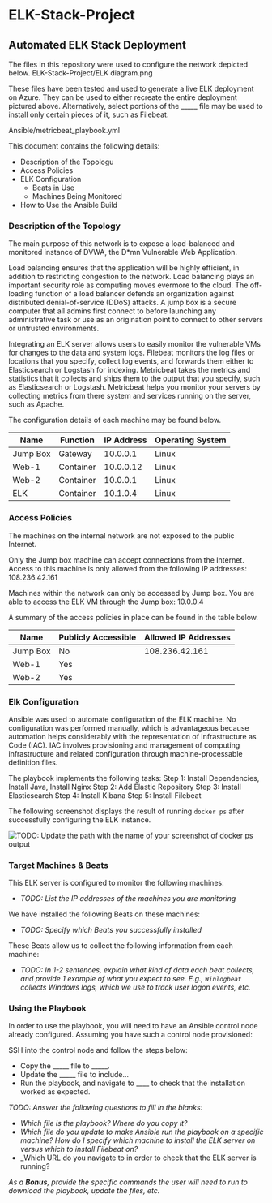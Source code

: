# ELK-Stack-Project
## Automated ELK Stack Deployment

The files in this repository were used to configure the network depicted below.
ELK-Stack-Project/ELK diagram.png
             

These files have been tested and used to generate a live ELK deployment on Azure. They can be used to either recreate the entire deployment pictured above. Alternatively, select portions of the _____ file may be used to install only certain pieces of it, such as Filebeat.

 Ansible/metricbeat_playbook.yml

This document contains the following details:
- Description of the Topologu
- Access Policies
- ELK Configuration
  - Beats in Use
  - Machines Being Monitored
- How to Use the Ansible Build


### Description of the Topology

The main purpose of this network is to expose a load-balanced and monitored instance of DVWA, the D*mn Vulnerable Web Application.

Load balancing ensures that the application will be highly efficient, in addition to restricting congestion to the network.  Load balancing plays an important security role as computing moves evermore to the cloud.  The off-loading function of a load balancer defends an organization against distributed denial-of-service (DDoS) attacks.  A jump box is a secure computer that all admins first connect to before launching any administrative task or use as an origination point to connect to other servers or untrusted environments.


Integrating an ELK server allows users to easily monitor the vulnerable VMs for changes to the data and system logs.
Filebeat monitors the log files or locations that you specify, collect log events, and forwards them either to Elasticsearch or Logstash for indexing.
Metricbeat takes the metrics and statistics that it collects and ships them to the output that you specify, such as Elasticsearch or Logstash. Metricbeat helps you monitor your servers by collecting metrics from there system and services running on the server, such as Apache.

The configuration details of each machine may be found below.

| Name     | Function | IP Address | Operating System |
|----------|----------|------------|------------------|
| Jump Box | Gateway  | 10.0.0.1   | Linux            |
| Web-1    | Container| 10.0.0.12  | Linux            |
| Web-2    | Container| 10.0.0.1   | Linux            |
| ELK      | Container| 10.1.0.4   | Linux            |

### Access Policies

The machines on the internal network are not exposed to the public Internet. 

Only the Jump box machine can accept connections from the Internet. Access to this machine is only allowed from the following IP addresses:
108.236.42.161

Machines within the network can only be accessed by Jump box. You are able to access the ELK VM through the Jump box: 10.0.0.4


A summary of the access policies in place can be found in the table below.

| Name     | Publicly Accessible | Allowed IP Addresses |
|----------|---------------------|----------------------|
| Jump Box | No                  |  108.236.42.161      |
| Web-1    | Yes                 |                      |
| Web-2    | Yes                 |                      |

### Elk Configuration

Ansible was used to automate configuration of the ELK machine. No configuration was performed manually, which is advantageous because automation helps considerably with the representation of Infrastructure as Code (IAC).  IAC involves provisioning and management of computing infrastructure and related configuration through machine-processable definition files.





The playbook implements the following tasks:
Step 1: Install Dependencies, Install Java, Install Nginx
Step 2: Add Elastic Repository
Step 3: Install Elasticsearch
Step 4: Install Kibana
Step 5: Install Filebeat

The following screenshot displays the result of running `docker ps` after successfully configuring the ELK instance.

![TODO: Update the path with the name of your screenshot of docker ps output](Images/docker_ps_output.png)

### Target Machines & Beats
This ELK server is configured to monitor the following machines:
- _TODO: List the IP addresses of the machines you are monitoring_

We have installed the following Beats on these machines:
- _TODO: Specify which Beats you successfully installed_

These Beats allow us to collect the following information from each machine:
- _TODO: In 1-2 sentences, explain what kind of data each beat collects, and provide 1 example of what you expect to see. E.g., `Winlogbeat` collects Windows logs, which we use to track user logon events, etc._

### Using the Playbook
In order to use the playbook, you will need to have an Ansible control node already configured. Assuming you have such a control node provisioned: 

SSH into the control node and follow the steps below:
- Copy the _____ file to _____.
- Update the _____ file to include...
- Run the playbook, and navigate to ____ to check that the installation worked as expected.

_TODO: Answer the following questions to fill in the blanks:_
- _Which file is the playbook? Where do you copy it?_
- _Which file do you update to make Ansible run the playbook on a specific machine? How do I specify which machine to install the ELK server on versus which to install Filebeat on?_
- _Which URL do you navigate to in order to check that the ELK server is running?

_As a **Bonus**, provide the specific commands the user will need to run to download the playbook, update the files, etc._

